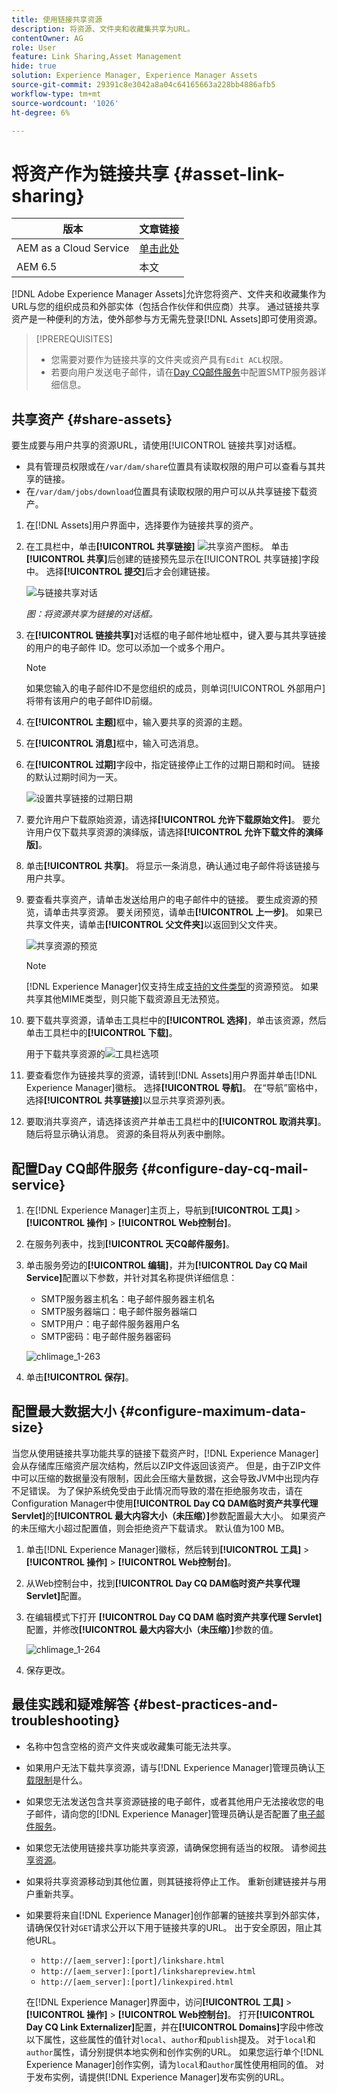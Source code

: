 ```yaml
---
title: 使用链接共享资源
description: 将资源、文件夹和收藏集共享为URL。
contentOwner: AG
role: User
feature: Link Sharing,Asset Management
hide: true
solution: Experience Manager, Experience Manager Assets
source-git-commit: 29391c8e3042a8a04c64165663a228bb4886afb5
workflow-type: tm+mt
source-wordcount: '1026'
ht-degree: 6%

---
```


# 将资产作为链接共享 {#asset-link-sharing}

| 版本 | 文章链接 |
| -------- | ---------------------------- |
| AEM as a Cloud Service | [单击此处](https://experienceleague.adobe.com/docs/experience-manager-cloud-service/content/assets/manage/share-assets.html?lang=en) |
| AEM 6.5 | 本文 |

[!DNL Adobe Experience Manager Assets]允许您将资产、文件夹和收藏集作为URL与您的组织成员和外部实体（包括合作伙伴和供应商）共享。 通过链接共享资产是一种便利的方法，使外部参与方无需先登录[!DNL Assets]即可使用资源。

>[!PREREQUISITES]
>
>* 您需要对要作为链接共享的文件夹或资产具有`Edit ACL`权限。
>* 若要向用户发送电子邮件，请在[Day CQ邮件服务](#configmailservice)中配置SMTP服务器详细信息。

## 共享资产 {#share-assets}

要生成要与用户共享的资源URL，请使用[!UICONTROL 链接共享]对话框。

* 具有管理员权限或在`/var/dam/share`位置具有读取权限的用户可以查看与其共享的链接。
* 在`/var/dam/jobs/download`位置具有读取权限的用户可以从共享链接下载资产。

1. 在[!DNL Assets]用户界面中，选择要作为链接共享的资产。

1. 在工具栏中，单击&#x200B;**[!UICONTROL 共享链接]** ![共享资产图标](assets/do-not-localize/assets_share.png)。 单击&#x200B;**[!UICONTROL 共享]**&#x200B;后创建的链接预先显示在[!UICONTROL 共享链接]字段中。 选择&#x200B;**[!UICONTROL 提交]**&#x200B;后才会创建链接。

   ![与链接共享对话](assets/share-assets-as-link.png)

   *图：将资源共享为链接的对话框。*

1. 在&#x200B;**[!UICONTROL 链接共享]**&#x200B;对话框的电子邮件地址框中，键入要与其共享链接的用户的电子邮件 ID。您可以添加一个或多个用户。

   >[!NOTE]
   >
   >如果您输入的电子邮件ID不是您组织的成员，则单词[!UICONTROL 外部用户]将带有该用户的电子邮件ID前缀。

1. 在&#x200B;**[!UICONTROL 主题]**&#x200B;框中，输入要共享的资源的主题。

1. 在&#x200B;**[!UICONTROL 消息]**&#x200B;框中，输入可选消息。

1. 在&#x200B;**[!UICONTROL 过期]**&#x200B;字段中，指定链接停止工作的过期日期和时间。 链接的默认过期时间为一天。

   ![设置共享链接的过期日期](assets/Set-shared-link-expiration.png)

1. 要允许用户下载原始资源，请选择&#x200B;**[!UICONTROL 允许下载原始文件]**。 要允许用户仅下载共享资源的演绎版，请选择&#x200B;**[!UICONTROL 允许下载文件的演绎版]**。

1. 单击&#x200B;**[!UICONTROL 共享]**。 将显示一条消息，确认通过电子邮件将该链接与用户共享。

1. 要查看共享资产，请单击发送给用户的电子邮件中的链接。 要生成资源的预览，请单击共享资源。 要关闭预览，请单击&#x200B;**[!UICONTROL 上一步]**。 如果已共享文件夹，请单击&#x200B;**[!UICONTROL 父文件夹]**&#x200B;以返回到父文件夹。

   ![共享资源的预览](assets/chlimage_1-546.png)

   >[!NOTE]
   >
   >[!DNL Experience Manager]仅支持生成[支持的文件类型](/help/assets/assets-formats.md)的资源预览。 如果共享其他MIME类型，则只能下载资源且无法预览。

1. 要下载共享资源，请单击工具栏中的&#x200B;**[!UICONTROL 选择]**，单击该资源，然后单击工具栏中的&#x200B;**[!UICONTROL 下载]**。

   用于下载共享资源的![工具栏选项](assets/chlimage_1-547.png)

1. 要查看您作为链接共享的资源，请转到[!DNL Assets]用户界面并单击[!DNL Experience Manager]徽标。 选择&#x200B;**[!UICONTROL 导航]**。 在“导航”窗格中，选择&#x200B;**[!UICONTROL 共享链接]**&#x200B;以显示共享资源列表。

1. 要取消共享资产，请选择该资产并单击工具栏中的&#x200B;**[!UICONTROL 取消共享]**。 随后将显示确认消息。 资源的条目将从列表中删除。

## 配置Day CQ邮件服务 {#configure-day-cq-mail-service}

1. 在[!DNL Experience Manager]主页上，导航到&#x200B;**[!UICONTROL 工具]** > **[!UICONTROL 操作]** > **[!UICONTROL Web控制台]**。
1. 在服务列表中，找到&#x200B;**[!UICONTROL 天CQ邮件服务]**。
1. 单击服务旁边的&#x200B;**[!UICONTROL 编辑]**，并为&#x200B;**[!UICONTROL Day CQ Mail Service]**&#x200B;配置以下参数，并针对其名称提供详细信息：

   * SMTP服务器主机名：电子邮件服务器主机名
   * SMTP服务器端口：电子邮件服务器端口
   * SMTP用户：电子邮件服务器用户名
   * SMTP密码：电子邮件服务器密码

   ![chlimage_1-263](assets/chlimage_1-548.png)

1. 单击&#x200B;**[!UICONTROL 保存]**。

## 配置最大数据大小 {#configure-maximum-data-size}

当您从使用链接共享功能共享的链接下载资产时，[!DNL Experience Manager]会从存储库压缩资产层次结构，然后以ZIP文件返回该资产。 但是，由于ZIP文件中可以压缩的数据量没有限制，因此会压缩大量数据，这会导致JVM中出现内存不足错误。 为了保护系统免受由于此情况而导致的潜在拒绝服务攻击，请在Configuration Manager中使用&#x200B;**[!UICONTROL Day CQ DAM临时资产共享代理Servlet]**&#x200B;的&#x200B;**[!UICONTROL 最大内容大小（未压缩）]**&#x200B;参数配置最大大小。 如果资产的未压缩大小超过配置值，则会拒绝资产下载请求。 默认值为100 MB。

1. 单击[!DNL Experience Manager]徽标，然后转到&#x200B;**[!UICONTROL 工具]** > **[!UICONTROL 操作]** > **[!UICONTROL Web控制台]**。
1. 从Web控制台中，找到&#x200B;**[!UICONTROL Day CQ DAM临时资产共享代理Servlet]**&#x200B;配置。
1. 在编辑模式下打开 **[!UICONTROL Day CQ DAM 临时资产共享代理 Servlet]** 配置，并修改&#x200B;**[!UICONTROL 最大内容大小（未压缩）]**&#x200B;参数的值。

   ![chlimage_1-264](assets/chlimage_1-549.png)

1. 保存更改。

## 最佳实践和疑难解答 {#best-practices-and-troubleshooting}

* 名称中包含空格的资产文件夹或收藏集可能无法共享。
* 如果用户无法下载共享资源，请与[!DNL Experience Manager]管理员确认[下载限制](#configure-maximum-data-size)是什么。
* 如果您无法发送包含共享资源链接的电子邮件，或者其他用户无法接收您的电子邮件，请向您的[!DNL Experience Manager]管理员确认是否配置了[电子邮件服务](#configure-day-cq-mail-service)。
* 如果您无法使用链接共享功能共享资源，请确保您拥有适当的权限。 请参阅[共享资源](#share-assets)。
* 如果将共享资源移动到其他位置，则其链接将停止工作。 重新创建链接并与用户重新共享。

* 如果要将来自[!DNL Experience Manager]创作部署的链接共享到外部实体，请确保仅针对`GET`请求公开以下用于链接共享的URL。 出于安全原因，阻止其他URL。

   * `http://[aem_server]:[port]/linkshare.html`
   * `http://[aem_server]:[port]/linksharepreview.html`
   * `http://[aem_server]:[port]/linkexpired.html`

  在[!DNL Experience Manager]界面中，访问&#x200B;**[!UICONTROL 工具]** > **[!UICONTROL 操作]** > **[!UICONTROL Web控制台]**。 打开&#x200B;**[!UICONTROL Day CQ Link Externalizer]**&#x200B;配置，并在&#x200B;**[!UICONTROL Domains]**&#x200B;字段中修改以下属性，这些属性的值针对`local`、`author`和`publish`提及。 对于`local`和`author`属性，请分别提供本地实例和创作实例的URL。 如果您运行单个[!DNL Experience Manager]创作实例，请为`local`和`author`属性使用相同的值。 对于发布实例，请提供[!DNL Experience Manager]发布实例的URL。
